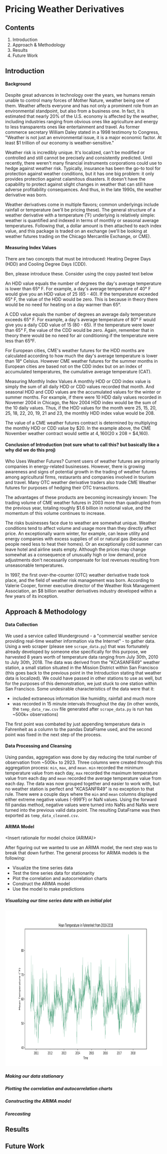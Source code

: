 # Pricing Weather Derivatives

## Contents
1. Introduction
2. Approach & Methodology
3. Results
4. Future Work

## Introduction
#### Background
Despite great advances in technology over the years, we humans remain unable to control many forces of Mother Nature, weather being one of them. Weather affects everyone and has not only a prominent role from an environmental standpoint, but also from a business one. In fact, it is estimated that nearly 20% of the U.S. economy is affected by the weather, including industries ranging from obvious ones like agriculture and energy to less transparents ones like entertainment and travel. As former commerce secretary William Daley stated in a 1998 testimony to Congress, "Weather is not just an environmental issue, it is a major economic factor. At least $1 trillion of our economy is weather-sensitive."

Weather risk is incredibly unique. It's localized, can't be modified or controlled and still cannot be precisely and consistently predicted. Until recently, there weren't many financial instruments corporations could use to hedge against weather risk. Typically, insurance has been the go-to tool for protection against weather conditions, but it has one big problem: it only provides protection against calamitous disasters. It doesn't have the capability to protect against slight changes in weather that can still have adverse profitability consequences. And thus, in the late 1990s, the weather derivative was born.

Weather derivatives come in multiple flavors; common underlyings include rainfall or temperature (we'll be pricing these). The general structure of a weather derivative with a temperature (˚F) underlying is relatively simple: weather is quantified and indexed in terms of monthly or seasonal average temperatures. Following that, a dollar amount is then attached to each index value, and this package is traded on an exchange (we'll be looking at weather futures trading on the Chicago Mercantile Exchange, or CME).

#### Measuring Index Values
There are two concepts that must be introduced: Heating Degree Days (HDD) and Cooling Degree Days (CDD).

Ben, please introduce these. Consider using the copy pasted text below

An HDD value equals the number of degrees the day's average temperature is lower than 65° F. For example, a day's average temperature of 40° F would give you an HDD value of 25 (65 - 40). If the temperature exceeded 65° F, the value of the HDD would be zero. This is because in theory there would be no need for heating on a day warmer than 65°.

A CDD value equals the number of degrees an average daily temperature exceeds 65° F. For example, a day's average temperature of 80° F would give you a daily CDD value of 15 (80 - 65). If the temperature were lower than 65° F, the value of the CDD would be zero. Again, remember that in theory there would be no need for air conditioning if the temperature were less than 65°F.

For European cities, CME's weather futures for the HDD months are calculated according to how much the day's average temperature is lower than 18° Celsius. However CME weather futures for the summer months in European cities are based not on the CDD index but on an index of accumulated temperatures, the cumulative average temperature (CAT).

Measuring Monthly Index Values
A monthly HDD or CDD index value is simply the sum of all daily HDD or CDD values recorded that month. And seasonal HDD and CDD values are the accumulated values for the winter or summer months. For example, if there were 10 HDD daily values recorded in Novemer 2004 in Chicago, the Nov 2004 HDD index would be the sum of the 10 daily values. Thus, if the HDD values for the month were 25, 15, 20, 25, 18, 22, 20, 19, 21 and 23, the monthly HDD index value would be 208.

The value of a CME weather futures contract is determined by multiplying the monthly HDD or CDD value by $20. In the example above, the CME November weather contract would settle at $4,160 ($20 x 208 = $4,160).

#### Conclusion of Introduction (not sure what to call this? but basically like a why did we do this proj)
Who Uses Weather Futures?
Current users of weather futures are primarily companies in energy-related businesses. However, there is growing awareness and signs of potential growth in the trading of weather futures among agricultural firms, restaurants and companies involved in tourism and travel. Many OTC weather derivative traders also trade CME Weather futures for purposes of hedging their OTC transactions.

The advantages of these products are becoming increasingly known: The trading volume of CME weather futures in 2003 more than quadrupled from the previous year, totaling roughly $1.6 billion in notional value, and the momentum of this volume continues to increase.

The risks businesses face due to weather are somewhat unique. Weather conditions tend to affect volume and usage more than they directly affect price. An exceptionally warm winter, for example, can leave utility and energy companies with excess supplies of oil or natural gas (because people need less to heat their homes). Or an exceptionally cold summer can leave hotel and airline seats empty. Although the prices may change somewhat as a consequence of unusually high or low demand, price adjustments don't necessarily compensate for lost revenues resulting from unseasonable temperatures.

In 1997, the first over-the-counter (OTC) weather derivative trade took place, and the field of weather risk management was born. According to Valerie Cooper, former executive director of the Weather Risk Management Association, an $8 billion weather derivatives industry developed within a few years of its inception.

## Approach & Methodology

#### Data Collection
We used a service called Wunderground - a "commercial weather service providing real-time weather information via the Internet" - to gather data. Using a web scraper (please see `scrape_data.py`) that was fortunately already developed by someone else specifically for this purpose, we harvested 8 years worth of temperature data ranging from July 30th, 2010 to July 30th, 2018. The data was derived from the "KCASANFR49" weather station, a small station situated in the Mission District within San Francisco (this goes back to the previous point in the Introduction stating that weather data is localized). We could have passed in other stations to use as well, but for the purposes of this demonstration, we just stuck to one station within San Francisco. Some undesirable characteristics of the data were that it:
- included extraneous information like humidity, rainfall and much more
- was recorded in 15 minute intervals throughout the day (in other words, the `temp_data_raw.csv` file generated after `scrape_data.py` is run has ~500k+ observations)

The first point was combated by just appending temperature data in Fahrenheit as a column to the pandas DataFrame used, and the second point was fixed in the next step of the process.

#### Data Processing and Cleansing
Using pandas, aggregation was done by day reducing the total number of observation from ~500k+ to 2923. Three columns were created through this aggregation process: `min`, `max`, and `mean`. `min` recorded the minimum temperature value from each day, `max` recorded the maximum temperature value from each day and `mean` recorded the average temperature value from each day. The data was now grouped together and easier to work with, but no weather station is perfect and "KCASANFR49" is no exception to that rule. There were a couple days where the `min` and `mean` columns displayed either extreme negative values (-999˚F) or NaN values. Using the forward fill pandas method, negative values were turned into NaNs and NaNs were turned into the previous valid data point. The resulting DataFrame was then exported as `temp_data_cleaned.csv`.

#### ARIMA Model
<Insert rationale for model choice (ARIMA)>

After figuring out we wanted to use an ARIMA model, the next step was to break that down further. The general process for ARIMA models is the following:
- Visualize the time series data
- Test the time series data for stationarity
- Plot the correlation and autocorrelation charts
- Construct the ARIMA model
- Use the model to make predictions

##### Visualizing our time series data with an initial plot
<img src="plots/initial_plot.svg" width="100%" height="500">

##### Making our data stationary
<Insert info about making data stationary using Augmented Dicky-Fuller Unit Root Test>

##### Plotting the correlation and autocorrelation charts
<Insert info about plotting these two charts>

##### Constructing the ARIMA model
<Insert info about constructing the ARIMA model>

##### Forecasting
<Insert info about using the model to make predictions>

## Results
<Insert results info>

## Future Work
<Insert future work info>